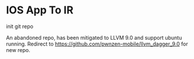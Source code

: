 # IOS App To IR 

init git repo

An abandoned repo, has been mitigated to LLVM 9.0 and support ubuntu running.
Redirect to https://github.com/pwnzen-mobile/llvm_dagger_9.0 for new repo.
